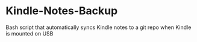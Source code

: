 # Kindle-Notes-Backup
Bash script that automatically syncs Kindle notes to a git repo when Kindle is mounted on USB
